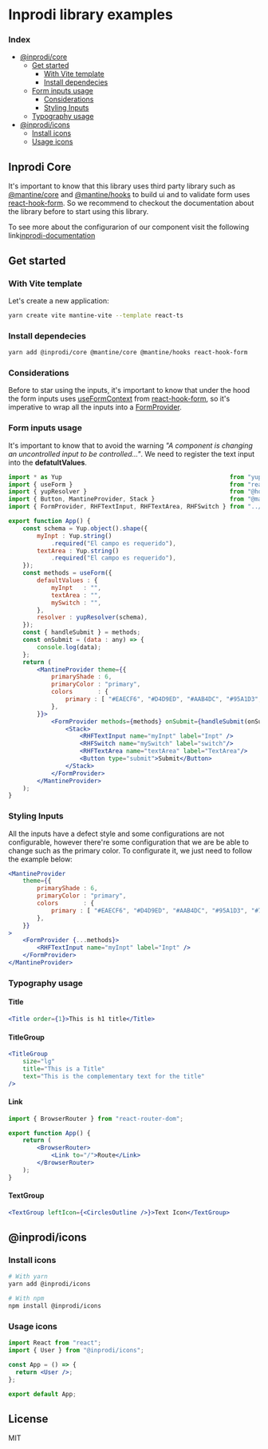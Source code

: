 # Inprodi library examples

### Index

- [@inprodi/core](#inprodi-core)
    - [Get started](#get-started)
        - [With Vite template](#with-vite-template)
        - [Install dependecies](#install-dependecies)
    - [Form inputs usage](#form-inputs-usage)
        - [Considerations](#considerations)
        - [Styling Inputs](#styling-inputs)
	- [Typography usage](#typography-usage)
- [@inprodi/icons](#inprodi-icons)
	 - [Install icons](#install-icons)
	 - [Usage icons](#usage-icons)



## Inprodi Core
It's important to know that this library uses third party library such as [@mantine/core](https://mantine.dev/) and [@mantine/hooks](https://mantine.dev/) to build ui and to validate form uses [react-hook-form](https://react-hook-form.com/). So we recommend to checkout the documentation about the library before to start using this library.

To see more about the configurarion of our component visit the following link[inprodi-documentation](https://guileless-parfait-5f3c72.netlify.app/?path=/story/core-form-textarea--basic)

## Get started

### With Vite template
Let's create a new application:
```bash
yarn create vite mantine-vite --template react-ts
```

### Install dependecies
```bash
yarn add @inprodi/core @mantine/core @mantine/hooks react-hook-form
```

### Considerations
Before to star using the inputs, it's important to know that under the hood the form inputs uses [useFormContext](https://react-hook-form.com/api/useformcontext/) from [react-hook-form](https://react-hook-form.com/), so it's imperative to wrap all the inputs into a [FormProvider](https://react-hook-form.com/api/formprovider). 

### Form inputs usage
It's important to know that to avoid the warning _"A component is changing an uncontrolled input to be controlled..."_. We need to register the text input into the **defatultValues**.
```jsx
import * as Yup                                               from "yup";
import { useForm }                                            from "react-hook-form";
import { yupResolver }                                        from "@hookform/resolvers/yup";
import { Button, MantineProvider, Stack }                     from "@mantine/core";
import { FormProvider, RHFTextInput, RHFTextArea, RHFSwitch } from "../../packages/inprodi-core/src";

export function App() {
	const schema = Yup.object().shape({
		myInpt : Yup.string()
			.required("El campo es requerido"),
		textArea : Yup.string()
			.required("El campo es requerido"),
	});
	const methods = useForm({
		defaultValues : {
			myInpt   : "",
			textArea : "",
			mySwitch : "",
		},
		resolver : yupResolver(schema),
	});
	const { handleSubmit } = methods;
	const onSubmit = (data : any) => {
		console.log(data);
	};
	return (
		<MantineProvider theme={{
			primaryShade : 6,
			primaryColor : "primary",
			colors       : {
				primary : [ "#EAECF6", "#D4D9ED", "#AAB4DC", "#95A1D3", "#7F8ECA", "#5569B9", "#2A43A7", "#223686", "#192864", "#152254" ],
			},
		}}>
			<FormProvider methods={methods} onSubmit={handleSubmit(onSubmit)}>
				<Stack>
					<RHFTextInput name="myInpt" label="Inpt" />
					<RHFSwitch name="mySwitch" label="switch"/>
					<RHFTextArea name="textArea" label="TextArea"/>
					<Button type="submit">Submit</Button>
				</Stack>
			</FormProvider>
		</MantineProvider>
	);
}
```
### Styling Inputs
All the inputs have a defect style and some configurations are not configurable, however there're some configuration that we are be able to change such as the primary color.
To configurate it, we just need to follow the example below: 
```jsx
<MantineProvider 
    theme={{
        primaryShade : 6,
        primaryColor : "primary",
        colors       : {
            primary : [ "#EAECF6", "#D4D9ED", "#AAB4DC", "#95A1D3", "#7F8ECA", "#5569B9", "#2A43A7", "#223686", "#192864", "#152254" ],
        },
    }}
>
    <FormProvider {...methods}>
        <RHFTextInput name="myInpt" label="Inpt" />
    </FormProvider>
</MantineProvider>
```
### Typography usage
#### Title
```jsx
<Title order={1}>This is h1 title</Title>
```

#### TitleGroup
```jsx
<TitleGroup
	size="lg"
	title="This is a Title"
	text="This is the complementary text for the title"
/>
```
#### Link
```jsx
import { BrowserRouter } from "react-router-dom";

export function App() {
	return (
		<BrowserRouter>
			<Link to="/">Route</Link>
		</BrowserRouter>
	);
}
```
#### TextGroup
```jsx
<TextGroup leftIcon={<CirclesOutline />}>Text Icon</TextGroup>
```
## @inprodi/icons

### Install icons
```bash
# With yarn
yarn add @inprodi/icons

# With npm
npm install @inprodi/icons
```

### Usage icons

```jsx
import React from "react";
import { User } from "@inprodi/icons";

const App = () => {
  return <User />;
};

export default App;
```
## License

MIT